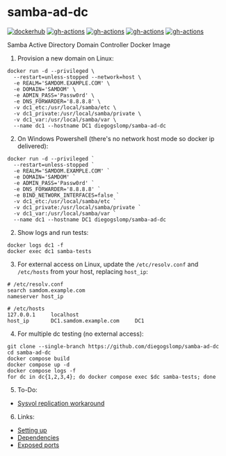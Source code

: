 # samba-ad-dc

[![dockerhub](https://img.shields.io/docker/v/diegogslomp/samba-ad-dc)](https://hub.docker.com/r/diegogslomp/samba-ad-dc)
[![gh-actions](https://github.com/diegogslomp/samba-ad-dc/actions/workflows/almalinux-image.yml/badge.svg)](https://github.com/diegogslomp/samba-ad-dc/actions/workflows/almalinux-image.yml)
[![gh-actions](https://github.com/diegogslomp/samba-ad-dc/actions/workflows/rockylinux-image.yml/badge.svg)](https://github.com/diegogslomp/samba-ad-dc/actions/workflows/rockylinux-image.yml)
[![gh-actions](https://github.com/diegogslomp/samba-ad-dc/actions/workflows/debian-image.yml/badge.svg)](https://github.com/diegogslomp/samba-ad-dc/actions/workflows/debian-image.yml)
[![gh-actions](https://github.com/diegogslomp/samba-ad-dc/actions/workflows/ubuntu-image.yml/badge.svg)](https://github.com/diegogslomp/samba-ad-dc/actions/workflows/ubuntu-image.yml)

Samba Active Directory Domain Controller Docker Image

1. Provision a new domain on Linux:
```
docker run -d --privileged \
  --restart=unless-stopped --network=host \
  -e REALM='SAMDOM.EXAMPLE.COM' \
  -e DOMAIN='SAMDOM' \
  -e ADMIN_PASS='Passw0rd' \
  -e DNS_FORWARDER='8.8.8.8' \
  -v dc1_etc:/usr/local/samba/etc \
  -v dc1_private:/usr/local/samba/private \
  -v dc1_var:/usr/local/samba/var \
  --name dc1 --hostname DC1 diegogslomp/samba-ad-dc
```

2. On Windows Powershell (there's no network host mode so docker ip delivered):
```
docker run -d --privileged `
  --restart=unless-stopped `
  -e REALM='SAMDOM.EXAMPLE.COM' `
  -e DOMAIN='SAMDOM' `
  -e ADMIN_PASS='Passw0rd' `
  -e DNS_FORWARDER='8.8.8.8' `
  -e BIND_NETWORK_INTERFACES=false `
  -v dc1_etc:/usr/local/samba/etc `
  -v dc1_private:/usr/local/samba/private `
  -v dc1_var:/usr/local/samba/var `
  --name dc1 --hostname DC1 diegogslomp/samba-ad-dc
````
2. Show logs and run tests:
```
docker logs dc1 -f
docker exec dc1 samba-tests
```

3. For external access on Linux, update the `/etc/resolv.conf` and `/etc/hosts` from your host, replacing `host_ip`:
```
# /etc/resolv.conf
search samdom.example.com
nameserver host_ip

# /etc/hosts
127.0.0.1     localhost
host_ip       DC1.samdom.example.com     DC1
```

4. For multiple dc testing (no external access):
```
git clone --single-branch https://github.com/diegogslomp/samba-ad-dc
cd samba-ad-dc
docker compose build
docker compose up -d
docker compose logs -f
for dc in dc{1,2,3,4}; do docker compose exec $dc samba-tests; done
```

5. To-Do:
 - [Sysvol replication workaround](https://wiki.samba.org/index.php/Rsync_based_SysVol_replication_workaround)

6. Links:
 - [Setting up](https://wiki.samba.org/index.php/Setting_up_Samba_as_an_Active_Directory_Domain_Controller)
 - [Dependencies](https://wiki.samba.org/index.php/Package_Dependencies_Required_to_Build_Samba)
 - [Exposed ports](https://wiki.samba.org/index.php/Samba_AD_DC_Port_Usage)
